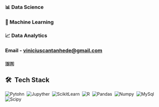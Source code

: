 ### 📊 Data Science
### :robot: Machine Learning
### 📈 Data Analytics 
### Email - viniciuscantanhede@gmail.com
### :brazil:
## 🛠 &nbsp;Tech Stack
![Pytohn](https://img.shields.io/badge/-Python-05122A?style=flat&logo=python)&nbsp;
![Jupyther](https://img.shields.io/badge/-jupyter-05122A?style=flat&logo=jupyter)&nbsp;
![ScikitLearn](https://img.shields.io/badge/-scikitlearn-05122A?style=flat&logo=scikitlearn)&nbsp;
![R](https://img.shields.io/badge/-R-05122A?style=flat&logo=R)&nbsp;
![Pandas](https://img.shields.io/badge/-pandas-05122A?style=flat&logo=pandas)&nbsp;
![Numpy](https://img.shields.io/badge/-numpy-05122A?style=flat&logo=numpy)&nbsp;
![MySql](https://img.shields.io/badge/-mysql-05122A?style=flat&logo=mysql)&nbsp;
![Scipy](https://img.shields.io/badge/-scipy-05122A?style=flat&logo=scipy)&nbsp;
